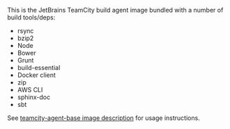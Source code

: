 This is the JetBrains TeamCity build agent image bundled with a number of build tools/deps:

* rsync
* bzip2
* Node
* Bower
* Grunt
* build-essential
* Docker client
* zip
* AWS CLI
* sphinx-doc
* sbt

See [teamcity-agent-base image description](https://registry.hub.docker.com/u/klikatech/teamcity-agent-base/) for usage instructions.
